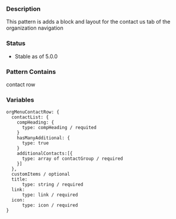 ### Description
This pattern is adds a block and layout for the contact us tab of the organization navigation

### Status
* Stable as of 5.0.0

### Pattern Contains
contact row



### Variables
~~~
orgMenuContactRow: {
  contactList: {
    compHeading: {
      type: compHeading / requited
    }
    hasManyAdditional: {
      type: true
    }
    additionalContacts:[{
      type: array of contactGroup / required
    }]
  },
  customItems / optional
  title:
      type: string / required
  link:
      type: link / required
  icon: 
      type: icon / required
}
~~~
